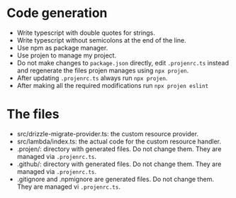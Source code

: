 # Code generation
- Write typescript with double quotes for strings.
- Write typescript without semicolons at the end of the line.
- Use npm as package manager.
- Use projen to manage my project.
- Do not make changes to `package.json` directly, edit `.projenrc.ts` instead and regenerate the files projen manages using `npx projen`.
- After updating `.projenrc.ts` always run `npx projen`.
- After making all the required modifications run `npx projen eslint`

# The files
- src/drizzle-migrate-provider.ts: the custom resource provider.
- src/lambda/index.ts: the actual code for the custom resource handler.
- .projen/: directory with generated files. Do not change them. They are managed via `.projenrc.ts`.
- .github/: directory with generated files. Do not change them. They are managed via `.projenrc.ts`.
- .gitignore and .npmignore are generated files. Do not change them. They are managed vi `.projenrc.ts`.
